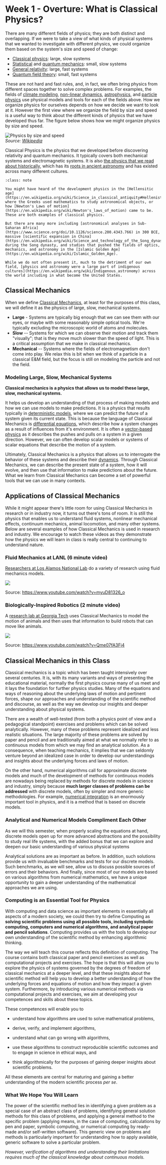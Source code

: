 # Week 1 - Overture: What is Classical Physics?

There are many different fields of physics; they are both distinct and overlapping. If we were to take a view of what kinds of physical systems that we wanted to investigate with different physics, we could organize them based on the system's size and speed of change:

- [Classical physics](https://en.wikipedia.org/wiki/Classical_physics): large, slow systems
- [Statistical](https://en.wikipedia.org/wiki/Statistical_mechanics) and [quantum mechanics](https://en.wikipedia.org/wiki/Quantum_mechanics): small, slow systems
- [General relativity](https://en.wikipedia.org/wiki/General_relativity): large, fast systems
- [Quantum field theory](https://en.wikipedia.org/wiki/Quantum_field_theory): small, fast systems

These are not hard and fast rules, and, in fact, we often bring physics from different spaces together to solve complex problems. For examples, the fields of [climate modeling](https://en.wikipedia.org/wiki/Climate_model), [non-linear dynamics](https://en.wikipedia.org/wiki/Nonlinear_system), [astrophysics](https://en.wikipedia.org/wiki/Astrophysics), and [particle physics](https://en.wikipedia.org/wiki/Particle_physics) use physical models and tools for each of the fields above. How we organize physics for ourselves depends on how we decide we want to look at it. However the first view where we organize the field by size and speed is a useful way to think about the different kinds of physics that we have developed thus far. The figure below shows how we might organize physics by size and speed.

![Physics by size and speed](../../images/notes/week1/640px-Modernphysicsfields.svg.png)<br>
*Source: [Wikipedia](https://commons.wikimedia.org/wiki/File:Modernphysicsfields.svg)*

Classical Physics is the physics that we developed before discovering relativity and quantum mechanics. It typically covers both mechanical systems and electromagnetic systems. It is also [the physics that we read about historically](https://en.wikipedia.org/wiki/History_of_physics), which has its [roots in ancient astronomy](https://en.wikipedia.org/wiki/History_of_astronomy) and has existed across many different cultures. 

```{admonition} Wherever there were people, there was Classical Physics.
:class: note

You might have heard of the development physics in the [Hellensitic age](https://en.wikipedia.org/wiki/Science_in_classical_antiquity#Hellenistic_age) where the Greeks used mathematics to study astronomical objects, or how [Newton's Laws of motion](https://en.wikipedia.org/wiki/Newton's_laws_of_motion) came to be. These are both examples of classical physics. 

But there are many more including [astronomical analyses in Sub-Saharan Africa](https://www.science.org/doi/10.1126/science.200.4343.766) in 300 BCE, massive [scientific expansion in China](https://en.wikipedia.org/wiki/Science_and_technology_of_the_Song_dynasty) during the Song dynasty, and studies that pushed the fields of optics, mechanics, and astronomy in the [Islamic Golden Age](https://en.wikipedia.org/wiki/Islamic_Golden_Age). 

While we do not often present it, much to the detriment of our own field, [physics and astronomy were a large part of indigenous cultures](https://en.wikipedia.org/wiki/Indigenous_astronomy) across the world including in what become the United States. 
```

## Classical Mechanics

When we define [Classical Mechanics](https://en.wikipedia.org/wiki/Classical_mechanics), at least for the purposes of this class, we will define it as the physics of large, slow, mechanical systems.

- **Large** - Systems are typically big enough that we can see them with our eyes, or maybe with some reasonably simple optical tools. We're typically excluding the microscopic world of atoms and molecules.
- **Slow** -- Systems for which we can observe their motion and track them "visually"; that is they move much slower than the speed of light. This is a critical assumption that we make in classical mechanics.
- **Mechanical** -- Systems where the fields of electromagnetism don't come into play. We relax this is bit when we think of a particle in a classical E&M field, but the focus is still on modeling the particle and not the field.

### Modeling Large, Slow, Mechanical Systems

**Classical mechanics is a physics that allows us to model these large, slow, mechanical systems.**

It helps us develop an understanding of that process of making models and how we can use models to make predictions. It is a physics that results typically in [deterministic models](https://en.wikipedia.org/wiki/Determinism), where we can predict the future of a system given its current state. This is because the language of Classical Mechanics is [differential equations](https://en.wikipedia.org/wiki/Differential_equation), which describe how a system changes as a result of influences from it's environment. It is often a [vector-based physics](<https://en.wikipedia.org/wiki/Vector_(mathematics_and_physics)>) as it describes the pushes and pulls on a system in a given direction. However, we can often develop scalar models or systems of scalar equations that describe the motion of a system.

Ultimately, Classical Mechanics is a physics that allows us to interrogate the behavior of these systems and describe their [dynamics](<https://en.wikipedia.org/wiki/Dynamics_(mechanics)>). Through Classical Mechanics, we can describe the present state of a system, how it will evolve, and then use that information to make predictions about the future. What we learn from Classical Mechanics can become a set of powerful tools that we can use in many contexts.


## Applications of Classical Mechanics

While it might appear there's little room for using Classical Mechanics in research or in industry now, it turns out there's tons of room. It is still the physics that enables us to understand fluid systems, nonlinear mechanical effects, continuum mechanics, animal locomotion, and many other systems. Below are several examples of how Classical Mechanics is used in research and industry. We encourage to watch these videos as they demonstrate how the physics we will learn in class is really central to continuing to understand nature.


### Fluid Mechanics at LANL (6 minute video)

[Researchers at Los Alamos National Lab](https://www.lanl.gov/org/ddste/aldsc/theoretical/fluid-dynamics-solid-mechanics/index.php) do a variety of research using fluid mechanics models.


[![](https://img.youtube.com/vi/myuD81326_o/hqdefault.jpg)](https://youtube.com/watch?v=myuD81326_o)

Source: <https://www.youtube.com/watch?v=myuD81326_o>

### Biologically-Inspired Robotics (2 minute video)

A [research lab at Georgia Tech](https://crablab.gatech.edu/) uses Classical Mechanics to model the motion of animals and then uses that information to build robots that can move like animals.

[![](https://img.youtube.com/vi/Qme07fA3Fj4/hqdefault.jpg)](https://youtube.com/watch?v=Qme07fA3Fj4)

Source: <https://www.youtube.com/watch?v=Qme07fA3Fj4>

## Classical Mechanics in this Class

Classical mechanics is a topic which has been taught intensively over
several centuries. It is, with its many variants and ways of
presenting the educational material, normally the first physics
course many of us meet and it lays the foundation for further physics
studies. Many of the equations and ways of reasoning about the
underlying laws of motion and pertinent forces, shape our approaches and understanding
of the scientific method and discourse, as well as the way we develop our insights
and deeper understanding about physical systems.


There are a wealth of
well-tested (from both a physics point of view and a pedagogical
standpoint) exercises and problems which can be solved
analytically. However, many of these problems represent idealized and
less realistic situations. The large majority of these problems are
solved by paper and pencil and are traditionally aimed
at what we normally refer to as continuous models from which we may find an analytical solution. As a consequence,
when teaching mechanics, it implies that we can seldomly venture beyond an idealized case
in order to develop our understandings and insights about the
underlying forces and laws of motion.

On the other hand, numerical algorithms call for approximate discrete
models and much of the development of methods for continuous models
are nowadays being replaced by methods for discrete models in science and
industry, simply because **much larger classes of problems can be addressed** with discrete models, often by simpler and more
generic methodologies. For example, [numerical integration](https://en.wikipedia.org/wiki/Numerical_integration) is an enormously important tool in physics, and it is a method that is based on discrete models.

### Analytical and Numerical Models Compliment Each Other

As we will this semester, when properly scaling the equations at hand,
discrete models open up for more advanced abstractions and the possibility to
study real life systems, with the added bonus that we can explore and
deepen our basic understanding of various physical systems

Analytical solutions are as important as before. In addition, such
solutions provide us with invaluable benchmarks and tests for our
discrete models. Such benchmarks, as we will see, allow us
to discuss possible sources of errors and their behaviors. And
finally, since most of our models are based on various algorithms from
numerical mathematics, we have a unique opportunity to gain a deeper
understanding of the mathematical approaches we are using.

### Computing is an Essential Tool for Physics

With computing and data science as important elements in essentially
all aspects of a modern society, we could then try to define Computing as
**solving scientific problems using all possible tools, including
symbolic computing, computers and numerical algorithms, and analytical
paper and pencil solutions**.
Computing provides us with the tools to develop our own understanding of the scientific method by enhancing algorithmic thinking.

The way we will teach this course reflects
this definition of computing. The course contains both classical paper
and pencil exercises as well as computational projects and exercises. The
hope is that this will allow you to explore the physics of systems
governed by the degrees of freedom of classical mechanics at a deeper
level, and that these insights about the scientific method will help
you to develop a better understanding of how the underlying forces and
equations of motion and how they impact a given system. Furthermore, by introducing various numerical methods
via computational projects and exercises, we aim at developing your competences and skills about these topics.

These competences will enable you to

- understand how algorithms are used to solve mathematical problems,

- derive, verify, and implement algorithms,

- understand what can go wrong with algorithms,

- use these algorithms to construct reproducible scientific outcomes and to engage in science in ethical ways, and

- think algorithmically for the purposes of gaining deeper insights about scientific problems.

All these elements are central for maturing and gaining a better understanding of the modern scientific process _per se_.

### What We Hope You Will Learn

The power of the scientific method lies in identifying a given problem
as a special case of an abstract class of problems, identifying
general solution methods for this class of problems, and applying a
general method to the specific problem (applying means, in the case of
computing, calculations by pen and paper, symbolic computing, or
numerical computing by ready-made and/or self-written software). This
generic view on problems and methods is particularly important for
understanding how to apply available, generic software to solve a
particular problem.

_However, verification of algorithms and understanding their limitations requires much of the classical knowledge about continuous models._



